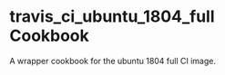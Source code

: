 travis_ci_ubuntu_1804_full Cookbook
============================

A wrapper cookbook for the ubuntu 1804 full CI image.
